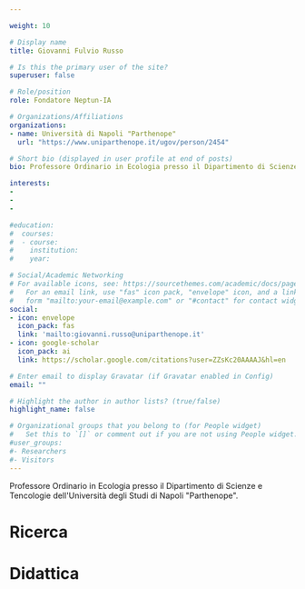 ```yaml
---

weight: 10

# Display name
title: Giovanni Fulvio Russo

# Is this the primary user of the site?
superuser: false

# Role/position
role: Fondatore Neptun-IA

# Organizations/Affiliations
organizations:
- name: Università di Napoli "Parthenope"
  url: "https://www.uniparthenope.it/ugov/person/2454"

# Short bio (displayed in user profile at end of posts)
bio: Professore Ordinario in Ecologia presso il Dipartimento di Scienze e Tencologie dell'Università degli Studi di Napoli "Parthenope". Direttore del Laboratorio di Ricerca di Ecologia Marina.

interests:
-
-
-

#education:
#  courses:
#  - course: 
#    institution: 
#    year:

# Social/Academic Networking
# For available icons, see: https://sourcethemes.com/academic/docs/page-builder/#icons
#   For an email link, use "fas" icon pack, "envelope" icon, and a link in the
#   form "mailto:your-email@example.com" or "#contact" for contact widget.
social:
- icon: envelope
  icon_pack: fas
  link: 'mailto:giovanni.russo@uniparthenope.it'
- icon: google-scholar
  icon_pack: ai
  link: https://scholar.google.com/citations?user=ZZsKc20AAAAJ&hl=en

# Enter email to display Gravatar (if Gravatar enabled in Config)
email: ""

# Highlight the author in author lists? (true/false)
highlight_name: false

# Organizational groups that you belong to (for People widget)
#   Set this to `[]` or comment out if you are not using People widget.
#user_groups:
#- Researchers
#- Visitors
---
```


Professore Ordinario in Ecologia presso il Dipartimento di Scienze e Tencologie dell'Università degli Studi di Napoli "Parthenope". 

# Ricerca

# Didattica
